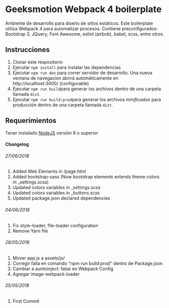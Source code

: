 # Geeksmotion Webpack 4 boilerplate
Ambiente de desarrollo para diseño de sitios estáticos. Este boilerplate utiliza Webpack 4 para automatizar procesos. Contiene preconfigurados: Bootstrap 3, JQuery, Font Awesome, eslint (airbnb), babel, scss, entre otros.

## Instrucciones

1. Clonar este respositorio
2. Ejecutar `npm install` para instalar las dependencias
3. Ejecutar `npm run dev` para correr servidor de desarrollo. Una nueva ventana de navegacion abrirá automáticamente en http://localhost:3000/ (configurable)
4. Ejecutar `npm run build`para generar los archivos dentro de una carpeta llamada `dist`.
5. Ejecutar `npm run build:prod`para generar los archivos *minificados* para producción dentro de una carpeta llamada `dist`.


## Requerimientos

Tener instalado [NodeJS](https://nodejs.org/es/) versión 8 o superior

#### Changelog

###### 27/06/2018
1. Added Web Elements in /page.html
2. Added bootstrap-sass (Now bootstrap elements extends theme colors in _settings.scss)
3. Updated colors variables in _settings.scss
4. Updated colors variables in _buttons.scss
5. Updated package.json declared dependencies

###### 04/06/2018
1. Fix style-loader, file-loader configuration
2. Remove Yarn file
###### 28/05/2018
1. Mover app.js a assets/js/
2. Corregir falla en comando "npm run build:prod" dentro de Package.json
3. Cambiar a auntoinject: false en Webpack Config
4. Agregar image-webpack-loader

###### 25/05/2018
1. First Commit